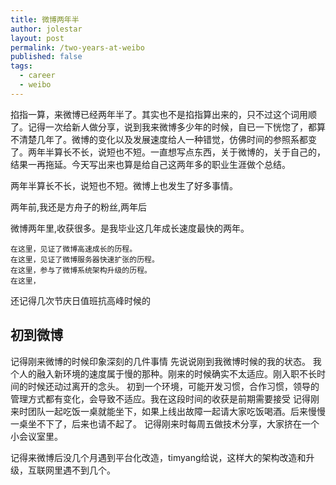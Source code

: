 ```yaml
---
title: 微博两年半
author: jolestar
layout: post
permalink: /two-years-at-weibo
published: false
tags:
  - career
  - weibo
---
```


掐指一算，来微博已经两年半了。其实也不是掐指算出来的，只不过这个词用顺了。记得一次给新人做分享，说到我来微博多少年的时候，自已一下恍惚了，都算不清楚几年了。微博的变化以及发展速度给人一种错觉，仿佛时间的参照系都变了。两年半算长不长，说短也不短。一直想写点东西，关于微博的，关于自己的，结果一再拖延。今天写出来也算是给自己这两年多的职业生涯做个总结。

两年半算长不长，说短也不短。微博上也发生了好多事情。

两年前,我还是方舟子的粉丝,两年后

微博两年里,收获很多。是我毕业这几年成长速度最快的两年。

	在这里，见证了微博高速成长的历程。
	在这里，见证了微博服务器快速扩张的历程。
	在这里，参与了微博系统架构升级的历程。
	在这里，

还记得几次节庆日值班抗高峰时候的

## 初到微博
记得刚来微博的时候印象深刻的几件事情
先说说刚到我微博时候的我的状态。
我个人的融入新环境的速度属于慢的那种。刚来的时候确实不太适应。刚入职不长时间的时候还动过离开的念头。
初到一个环境，可能开发习惯，合作习惯，领导的管理方式都有变化，会导致不适应。我在这段时间的收获是前期需要接受
记得刚来时团队一起吃饭一桌就能坐下，如果上线出故障一起请大家吃饭喝酒。后来慢慢一桌坐不下了，后来也请不起了。
记得刚来时每周五做技术分享，大家挤在一个小会议室里。

记得来微博后没几个月遇到平台化改造，timyang给说，这样大的架构改造和升级，互联网里遇不到几个。

